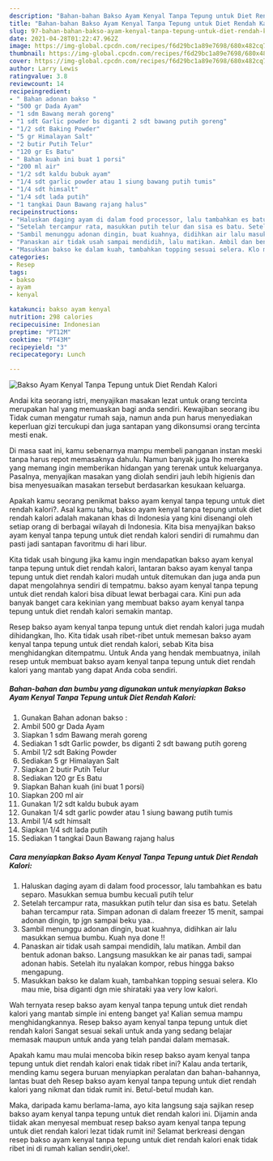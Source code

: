 ```yaml
---
description: "Bahan-bahan Bakso Ayam Kenyal Tanpa Tepung untuk Diet Rendah Kalori yang nikmat Untuk Jualan"
title: "Bahan-bahan Bakso Ayam Kenyal Tanpa Tepung untuk Diet Rendah Kalori yang nikmat Untuk Jualan"
slug: 97-bahan-bahan-bakso-ayam-kenyal-tanpa-tepung-untuk-diet-rendah-kalori-yang-nikmat-untuk-jualan
date: 2021-04-28T01:22:47.962Z
image: https://img-global.cpcdn.com/recipes/f6d29bc1a89e7698/680x482cq70/bakso-ayam-kenyal-tanpa-tepung-untuk-diet-rendah-kalori-foto-resep-utama.jpg
thumbnail: https://img-global.cpcdn.com/recipes/f6d29bc1a89e7698/680x482cq70/bakso-ayam-kenyal-tanpa-tepung-untuk-diet-rendah-kalori-foto-resep-utama.jpg
cover: https://img-global.cpcdn.com/recipes/f6d29bc1a89e7698/680x482cq70/bakso-ayam-kenyal-tanpa-tepung-untuk-diet-rendah-kalori-foto-resep-utama.jpg
author: Larry Lewis
ratingvalue: 3.8
reviewcount: 14
recipeingredient:
- " Bahan adonan bakso "
- "500 gr Dada Ayam"
- "1 sdm Bawang merah goreng"
- "1 sdt Garlic powder bs diganti 2 sdt bawang putih goreng"
- "1/2 sdt Baking Powder"
- "5 gr Himalayan Salt"
- "2 butir Putih Telur"
- "120 gr Es Batu"
- " Bahan kuah ini buat 1 porsi"
- "200 ml air"
- "1/2 sdt kaldu bubuk ayam"
- "1/4 sdt garlic powder atau 1 siung bawang putih tumis"
- "1/4 sdt himsalt"
- "1/4 sdt lada putih"
- "1 tangkai Daun Bawang rajang halus"
recipeinstructions:
- "Haluskan daging ayam di dalam food processor, lalu tambahkan es batu separo. Masukkan semua bumbu kecuali putih telur"
- "Setelah tercampur rata, masukkan putih telur dan sisa es batu. Setelah bahan tercampur rata. Simpan adonan di dalam freezer 15 menit, sampai adonan dingin, tp jgn sampai beku yaa.."
- "Sambil menunggu adonan dingin, buat kuahnya, didihkan air lalu masukkan semua bumbu. Kuah nya done !!"
- "Panaskan air tidak usah sampai mendidih, lalu matikan. Ambil dan bentuk adonan bakso. Langsung masukkan ke air panas tadi, sampai adonan habis. Setelah itu nyalakan kompor, rebus hingga bakso mengapung."
- "Masukkan bakso ke dalam kuah, tambahkan topping sesuai selera. Klo mau mie, bisa diganti dgn mie shirataki yaa very low kalori."
categories:
- Resep
tags:
- bakso
- ayam
- kenyal

katakunci: bakso ayam kenyal 
nutrition: 298 calories
recipecuisine: Indonesian
preptime: "PT12M"
cooktime: "PT43M"
recipeyield: "3"
recipecategory: Lunch

---
```



![Bakso Ayam Kenyal Tanpa Tepung untuk Diet Rendah Kalori](https://img-global.cpcdn.com/recipes/f6d29bc1a89e7698/680x482cq70/bakso-ayam-kenyal-tanpa-tepung-untuk-diet-rendah-kalori-foto-resep-utama.jpg)

Andai kita seorang istri, menyajikan masakan lezat untuk orang tercinta merupakan hal yang memuaskan bagi anda sendiri. Kewajiban seorang ibu Tidak cuman mengatur rumah saja, namun anda pun harus menyediakan keperluan gizi tercukupi dan juga santapan yang dikonsumsi orang tercinta mesti enak.

Di masa  saat ini, kamu sebenarnya mampu membeli panganan instan meski tanpa harus repot memasaknya dahulu. Namun banyak juga lho mereka yang memang ingin memberikan hidangan yang terenak untuk keluarganya. Pasalnya, menyajikan masakan yang diolah sendiri jauh lebih higienis dan bisa menyesuaikan masakan tersebut berdasarkan kesukaan keluarga. 



Apakah kamu seorang penikmat bakso ayam kenyal tanpa tepung untuk diet rendah kalori?. Asal kamu tahu, bakso ayam kenyal tanpa tepung untuk diet rendah kalori adalah makanan khas di Indonesia yang kini disenangi oleh setiap orang di berbagai wilayah di Indonesia. Kita bisa menyajikan bakso ayam kenyal tanpa tepung untuk diet rendah kalori sendiri di rumahmu dan pasti jadi santapan favoritmu di hari libur.

Kita tidak usah bingung jika kamu ingin mendapatkan bakso ayam kenyal tanpa tepung untuk diet rendah kalori, lantaran bakso ayam kenyal tanpa tepung untuk diet rendah kalori mudah untuk ditemukan dan juga anda pun dapat mengolahnya sendiri di tempatmu. bakso ayam kenyal tanpa tepung untuk diet rendah kalori bisa dibuat lewat berbagai cara. Kini pun ada banyak banget cara kekinian yang membuat bakso ayam kenyal tanpa tepung untuk diet rendah kalori semakin mantap.

Resep bakso ayam kenyal tanpa tepung untuk diet rendah kalori juga mudah dihidangkan, lho. Kita tidak usah ribet-ribet untuk memesan bakso ayam kenyal tanpa tepung untuk diet rendah kalori, sebab Kita bisa menghidangkan ditempatmu. Untuk Anda yang hendak membuatnya, inilah resep untuk membuat bakso ayam kenyal tanpa tepung untuk diet rendah kalori yang mantab yang dapat Anda coba sendiri.

<!--inarticleads1-->

##### Bahan-bahan dan bumbu yang digunakan untuk menyiapkan Bakso Ayam Kenyal Tanpa Tepung untuk Diet Rendah Kalori:

1. Gunakan  Bahan adonan bakso :
1. Ambil 500 gr Dada Ayam
1. Siapkan 1 sdm Bawang merah goreng
1. Sediakan 1 sdt Garlic powder, bs diganti 2 sdt bawang putih goreng
1. Ambil 1/2 sdt Baking Powder
1. Sediakan 5 gr Himalayan Salt
1. Siapkan 2 butir Putih Telur
1. Sediakan 120 gr Es Batu
1. Siapkan  Bahan kuah (ini buat 1 porsi)
1. Siapkan 200 ml air
1. Gunakan 1/2 sdt kaldu bubuk ayam
1. Gunakan 1/4 sdt garlic powder atau 1 siung bawang putih tumis
1. Ambil 1/4 sdt himsalt
1. Siapkan 1/4 sdt lada putih
1. Sediakan 1 tangkai Daun Bawang rajang halus




<!--inarticleads2-->

##### Cara menyiapkan Bakso Ayam Kenyal Tanpa Tepung untuk Diet Rendah Kalori:

1. Haluskan daging ayam di dalam food processor, lalu tambahkan es batu separo. Masukkan semua bumbu kecuali putih telur
1. Setelah tercampur rata, masukkan putih telur dan sisa es batu. Setelah bahan tercampur rata. Simpan adonan di dalam freezer 15 menit, sampai adonan dingin, tp jgn sampai beku yaa..
1. Sambil menunggu adonan dingin, buat kuahnya, didihkan air lalu masukkan semua bumbu. Kuah nya done !!
1. Panaskan air tidak usah sampai mendidih, lalu matikan. Ambil dan bentuk adonan bakso. Langsung masukkan ke air panas tadi, sampai adonan habis. Setelah itu nyalakan kompor, rebus hingga bakso mengapung.
1. Masukkan bakso ke dalam kuah, tambahkan topping sesuai selera. Klo mau mie, bisa diganti dgn mie shirataki yaa very low kalori.




Wah ternyata resep bakso ayam kenyal tanpa tepung untuk diet rendah kalori yang mantab simple ini enteng banget ya! Kalian semua mampu menghidangkannya. Resep bakso ayam kenyal tanpa tepung untuk diet rendah kalori Sangat sesuai sekali untuk anda yang sedang belajar memasak maupun untuk anda yang telah pandai dalam memasak.

Apakah kamu mau mulai mencoba bikin resep bakso ayam kenyal tanpa tepung untuk diet rendah kalori enak tidak ribet ini? Kalau anda tertarik, mending kamu segera buruan menyiapkan peralatan dan bahan-bahannya, lantas buat deh Resep bakso ayam kenyal tanpa tepung untuk diet rendah kalori yang nikmat dan tidak rumit ini. Betul-betul mudah kan. 

Maka, daripada kamu berlama-lama, ayo kita langsung saja sajikan resep bakso ayam kenyal tanpa tepung untuk diet rendah kalori ini. Dijamin anda tiidak akan menyesal membuat resep bakso ayam kenyal tanpa tepung untuk diet rendah kalori lezat tidak rumit ini! Selamat berkreasi dengan resep bakso ayam kenyal tanpa tepung untuk diet rendah kalori enak tidak ribet ini di rumah kalian sendiri,oke!.

